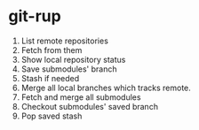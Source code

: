 # git-rup

1. List remote repositories
1. Fetch from them
1. Show local repository status
1. Save submodules' branch
1. Stash if needed
1. Merge all local branches which tracks remote.
1. Fetch and merge all submodules
1. Checkout submodules' saved branch
1. Pop saved stash
